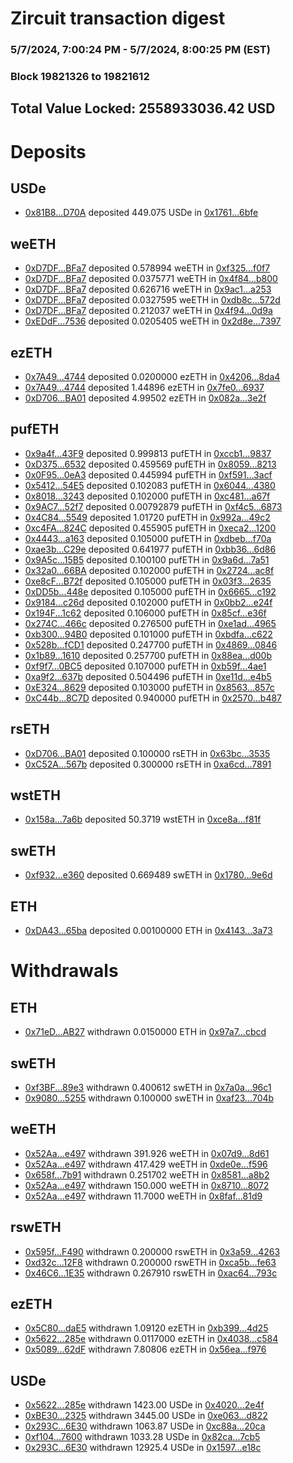 # Zircuit transaction digest
### 5/7/2024, 7:00:24 PM - 5/7/2024, 8:00:25 PM (EST)
### Block 19821326 to 19821612

## Total Value Locked: 2558933036.42 USD

# Deposits
## USDe
- [0x81B8...D70A](https://etherscan.io/address/0x81B816E27Cf6938E08fF5a6568aabd5c7dF6D70A) deposited 449.075 USDe in [0x1761...6bfe](https://etherscan.io/tx/0x81B816E27Cf6938E08fF5a6568aabd5c7dF6D70A)
## weETH
- [0xD7DF...BFa7](https://etherscan.io/address/0xD7DF7E085214743530afF339aFC420c7c720BFa7) deposited 0.578994 weETH in [0xf325...f0f7](https://etherscan.io/tx/0xD7DF7E085214743530afF339aFC420c7c720BFa7)
- [0xD7DF...BFa7](https://etherscan.io/address/0xD7DF7E085214743530afF339aFC420c7c720BFa7) deposited 0.0375771 weETH in [0x4f84...b800](https://etherscan.io/tx/0xD7DF7E085214743530afF339aFC420c7c720BFa7)
- [0xD7DF...BFa7](https://etherscan.io/address/0xD7DF7E085214743530afF339aFC420c7c720BFa7) deposited 0.626716 weETH in [0x9ac1...a253](https://etherscan.io/tx/0xD7DF7E085214743530afF339aFC420c7c720BFa7)
- [0xD7DF...BFa7](https://etherscan.io/address/0xD7DF7E085214743530afF339aFC420c7c720BFa7) deposited 0.0327595 weETH in [0xdb8c...572d](https://etherscan.io/tx/0xD7DF7E085214743530afF339aFC420c7c720BFa7)
- [0xD7DF...BFa7](https://etherscan.io/address/0xD7DF7E085214743530afF339aFC420c7c720BFa7) deposited 0.212037 weETH in [0x4f94...0d9a](https://etherscan.io/tx/0xD7DF7E085214743530afF339aFC420c7c720BFa7)
- [0xEDdF...7536](https://etherscan.io/address/0xEDdFD8e1F7Fb3E6FcB148DE877D761EA480d7536) deposited 0.0205405 weETH in [0x2d8e...7397](https://etherscan.io/tx/0xEDdFD8e1F7Fb3E6FcB148DE877D761EA480d7536)
## ezETH
- [0x7A49...4744](https://etherscan.io/address/0x7A493Be5c2ce014cD049Bf178a1ac0Db1B434744) deposited 0.0200000 ezETH in [0x4206...8da4](https://etherscan.io/tx/0x7A493Be5c2ce014cD049Bf178a1ac0Db1B434744)
- [0x7A49...4744](https://etherscan.io/address/0x7A493Be5c2ce014cD049Bf178a1ac0Db1B434744) deposited 1.44896 ezETH in [0x7fe0...6937](https://etherscan.io/tx/0x7A493Be5c2ce014cD049Bf178a1ac0Db1B434744)
- [0xD706...BA01](https://etherscan.io/address/0xD70631455ce81F8199A6E83Fc4AdbfeDB9b8BA01) deposited 4.99502 ezETH in [0x082a...3e2f](https://etherscan.io/tx/0xD70631455ce81F8199A6E83Fc4AdbfeDB9b8BA01)
## pufETH
- [0x9a4f...43F9](https://etherscan.io/address/0x9a4f7E4A3DA2D6917b3290893A7338b134F843F9) deposited 0.999813 pufETH in [0xccb1...9837](https://etherscan.io/tx/0x9a4f7E4A3DA2D6917b3290893A7338b134F843F9)
- [0xD375...6532](https://etherscan.io/address/0xD375b92D6c53701BBa7431d58E060261c6716532) deposited 0.459569 pufETH in [0x8059...8213](https://etherscan.io/tx/0xD375b92D6c53701BBa7431d58E060261c6716532)
- [0x0F95...0eA3](https://etherscan.io/address/0x0F956416e8270cb6f57c1E22641654db0C130eA3) deposited 0.445994 pufETH in [0xf591...3acf](https://etherscan.io/tx/0x0F956416e8270cb6f57c1E22641654db0C130eA3)
- [0x5412...54E5](https://etherscan.io/address/0x5412311132212320ebF6E86AbC957e4B433454E5) deposited 0.102083 pufETH in [0x6044...4380](https://etherscan.io/tx/0x5412311132212320ebF6E86AbC957e4B433454E5)
- [0x8018...3243](https://etherscan.io/address/0x801894f35d4dB6DEE553f495658E2E97987C3243) deposited 0.102000 pufETH in [0xc481...a67f](https://etherscan.io/tx/0x801894f35d4dB6DEE553f495658E2E97987C3243)
- [0x9AC7...52f7](https://etherscan.io/address/0x9AC779Ab42e97Eaaddca5b658e916670f02d52f7) deposited 0.00792879 pufETH in [0xf4c5...6873](https://etherscan.io/tx/0x9AC779Ab42e97Eaaddca5b658e916670f02d52f7)
- [0x4C84...5549](https://etherscan.io/address/0x4C845d426E16eFF9Ea28b9817a76cF33D4885549) deposited 1.01720 pufETH in [0x992a...49c2](https://etherscan.io/tx/0x4C845d426E16eFF9Ea28b9817a76cF33D4885549)
- [0xc4FA...824C](https://etherscan.io/address/0xc4FA64b0025d298EdC6F685350e2492A8FbB824C) deposited 0.455905 pufETH in [0xeca2...1200](https://etherscan.io/tx/0xc4FA64b0025d298EdC6F685350e2492A8FbB824C)
- [0x4443...a163](https://etherscan.io/address/0x4443EaAf2fcc00eC6328Fbb9aB4F8D33E5A6a163) deposited 0.105000 pufETH in [0xdbeb...f70a](https://etherscan.io/tx/0x4443EaAf2fcc00eC6328Fbb9aB4F8D33E5A6a163)
- [0xae3b...C29e](https://etherscan.io/address/0xae3b9816a11700b16990901763c3cb7b8af6C29e) deposited 0.641977 pufETH in [0xbb36...6d86](https://etherscan.io/tx/0xae3b9816a11700b16990901763c3cb7b8af6C29e)
- [0x9A5c...15B5](https://etherscan.io/address/0x9A5c22Ecba1181b3108765f9BA9BbEeE83FF15B5) deposited 0.100100 pufETH in [0x9a6d...7a51](https://etherscan.io/tx/0x9A5c22Ecba1181b3108765f9BA9BbEeE83FF15B5)
- [0x32a0...66BA](https://etherscan.io/address/0x32a0CF1EfAec76Da05f25F99931E1C641BAC66BA) deposited 0.102000 pufETH in [0x2724...ac8f](https://etherscan.io/tx/0x32a0CF1EfAec76Da05f25F99931E1C641BAC66BA)
- [0xe8cF...B72f](https://etherscan.io/address/0xe8cFeE88985f65947cc3950434CDe147C304B72f) deposited 0.105000 pufETH in [0x03f3...2635](https://etherscan.io/tx/0xe8cFeE88985f65947cc3950434CDe147C304B72f)
- [0xDD5b...448e](https://etherscan.io/address/0xDD5bdD6f84BEea5b089994247d1a8dB1A6E7448e) deposited 0.105000 pufETH in [0x6665...c192](https://etherscan.io/tx/0xDD5bdD6f84BEea5b089994247d1a8dB1A6E7448e)
- [0x9184...c26d](https://etherscan.io/address/0x91841921c707357E4Ca77d75196ccd4799Bcc26d) deposited 0.102000 pufETH in [0x0bb2...e24f](https://etherscan.io/tx/0x91841921c707357E4Ca77d75196ccd4799Bcc26d)
- [0x194F...1c62](https://etherscan.io/address/0x194F1a1f04c6023D94Bd69DF9687d47ae60F1c62) deposited 0.106000 pufETH in [0x85cf...e36f](https://etherscan.io/tx/0x194F1a1f04c6023D94Bd69DF9687d47ae60F1c62)
- [0x274C...466c](https://etherscan.io/address/0x274C52a6e6e7567846627C72FD21B6A3a73A466c) deposited 0.276500 pufETH in [0xe1ad...4965](https://etherscan.io/tx/0x274C52a6e6e7567846627C72FD21B6A3a73A466c)
- [0xb300...94B0](https://etherscan.io/address/0xb3007a226BEfD68DD034025a319b5Fd043FE94B0) deposited 0.101000 pufETH in [0xbdfa...c622](https://etherscan.io/tx/0xb3007a226BEfD68DD034025a319b5Fd043FE94B0)
- [0x528b...fCD1](https://etherscan.io/address/0x528b57b010839c2Ea7072253E87C833b2956fCD1) deposited 0.247700 pufETH in [0x4869...0846](https://etherscan.io/tx/0x528b57b010839c2Ea7072253E87C833b2956fCD1)
- [0x1b89...1610](https://etherscan.io/address/0x1b8931F61B66D6fEc5bAf24412d9dc159F331610) deposited 0.257700 pufETH in [0x88ea...d00b](https://etherscan.io/tx/0x1b8931F61B66D6fEc5bAf24412d9dc159F331610)
- [0xf9f7...0BC5](https://etherscan.io/address/0xf9f7999e2d9f491dB8dE9D9a385e9bAb5Ab10BC5) deposited 0.107000 pufETH in [0xb59f...4ae1](https://etherscan.io/tx/0xf9f7999e2d9f491dB8dE9D9a385e9bAb5Ab10BC5)
- [0xa9f2...637b](https://etherscan.io/address/0xa9f267D4ac84b15F23768c6A344E92605F21637b) deposited 0.504496 pufETH in [0xe11d...e4b5](https://etherscan.io/tx/0xa9f267D4ac84b15F23768c6A344E92605F21637b)
- [0xE324...8629](https://etherscan.io/address/0xE3241D73bc98a1Be27ECe7d5fC50EC30edA68629) deposited 0.103000 pufETH in [0x8563...857c](https://etherscan.io/tx/0xE3241D73bc98a1Be27ECe7d5fC50EC30edA68629)
- [0xC44b...8C7D](https://etherscan.io/address/0xC44b50751355698E2F1bcC886ee31e4282068C7D) deposited 0.940000 pufETH in [0x2570...b487](https://etherscan.io/tx/0xC44b50751355698E2F1bcC886ee31e4282068C7D)
## rsETH
- [0xD706...BA01](https://etherscan.io/address/0xD70631455ce81F8199A6E83Fc4AdbfeDB9b8BA01) deposited 0.100000 rsETH in [0x63bc...3535](https://etherscan.io/tx/0xD70631455ce81F8199A6E83Fc4AdbfeDB9b8BA01)
- [0xC52A...567b](https://etherscan.io/address/0xC52A2F987F79d29aE241bb62452ea76264ea567b) deposited 0.300000 rsETH in [0xa6cd...7891](https://etherscan.io/tx/0xC52A2F987F79d29aE241bb62452ea76264ea567b)
## wstETH
- [0x158a...7a6b](https://etherscan.io/address/0x158a431570AD21Cd52b3332dfa699E95e41e7a6b) deposited 50.3719 wstETH in [0xce8a...f81f](https://etherscan.io/tx/0x158a431570AD21Cd52b3332dfa699E95e41e7a6b)
## swETH
- [0xf932...e360](https://etherscan.io/address/0xf9320CE469C806b52A137c8265b28aFa861ae360) deposited 0.669489 swETH in [0x1780...9e6d](https://etherscan.io/tx/0xf9320CE469C806b52A137c8265b28aFa861ae360)
## ETH
- [0xDA43...65ba](https://etherscan.io/address/0xDA436db56e7D5d7ceEb20003Fc63Acd4d8b465ba) deposited 0.00100000 ETH in [0x4143...3a73](https://etherscan.io/tx/0xDA436db56e7D5d7ceEb20003Fc63Acd4d8b465ba)
# Withdrawals
## ETH
- [0x71eD...AB27](https://etherscan.io/address/0x71eD3fdd63915851171f584E654e5c1b99DEAB27) withdrawn 0.0150000 ETH in [0x97a7...cbcd](https://etherscan.io/tx/0x71eD3fdd63915851171f584E654e5c1b99DEAB27)
## swETH
- [0xf3BF...89e3](https://etherscan.io/address/0xf3BF27fFE8DD7bBC05c57601975b510144B889e3) withdrawn 0.400612 swETH in [0x7a0a...96c1](https://etherscan.io/tx/0xf3BF27fFE8DD7bBC05c57601975b510144B889e3)
- [0x9080...5255](https://etherscan.io/address/0x9080e8E39F1ac9B48EbC3d198838629EB04F5255) withdrawn 0.100000 swETH in [0xaf23...704b](https://etherscan.io/tx/0x9080e8E39F1ac9B48EbC3d198838629EB04F5255)
## weETH
- [0x52Aa...e497](https://etherscan.io/address/0x52Aa899454998Be5b000Ad077a46Bbe360F4e497) withdrawn 391.926 weETH in [0x07d9...8d61](https://etherscan.io/tx/0x52Aa899454998Be5b000Ad077a46Bbe360F4e497)
- [0x52Aa...e497](https://etherscan.io/address/0x52Aa899454998Be5b000Ad077a46Bbe360F4e497) withdrawn 417.429 weETH in [0xde0e...f596](https://etherscan.io/tx/0x52Aa899454998Be5b000Ad077a46Bbe360F4e497)
- [0x658f...7b91](https://etherscan.io/address/0x658f82699E421Ec8F690bDB4Cc9322C3B3cD7b91) withdrawn 0.251702 weETH in [0x8581...a8b2](https://etherscan.io/tx/0x658f82699E421Ec8F690bDB4Cc9322C3B3cD7b91)
- [0x52Aa...e497](https://etherscan.io/address/0x52Aa899454998Be5b000Ad077a46Bbe360F4e497) withdrawn 150.000 weETH in [0x8710...8072](https://etherscan.io/tx/0x52Aa899454998Be5b000Ad077a46Bbe360F4e497)
- [0x52Aa...e497](https://etherscan.io/address/0x52Aa899454998Be5b000Ad077a46Bbe360F4e497) withdrawn 11.7000 weETH in [0x8faf...81d9](https://etherscan.io/tx/0x52Aa899454998Be5b000Ad077a46Bbe360F4e497)
## rswETH
- [0x595f...F490](https://etherscan.io/address/0x595fFA9e9392a69cDF538533D2EdCA2599B9F490) withdrawn 0.200000 rswETH in [0x3a59...4263](https://etherscan.io/tx/0x595fFA9e9392a69cDF538533D2EdCA2599B9F490)
- [0xd32c...12F8](https://etherscan.io/address/0xd32c7cb1551EF2E6e460f3DCE5F4feb0420212F8) withdrawn 0.200000 rswETH in [0xca5b...fe63](https://etherscan.io/tx/0xd32c7cb1551EF2E6e460f3DCE5F4feb0420212F8)
- [0x46C6...1E35](https://etherscan.io/address/0x46C6C25BF1C059a7FFeF5E8071866F23b1b31E35) withdrawn 0.267910 rswETH in [0xac64...793c](https://etherscan.io/tx/0x46C6C25BF1C059a7FFeF5E8071866F23b1b31E35)
## ezETH
- [0x5C80...daE5](https://etherscan.io/address/0x5C8005d2d4f400a91D49AAB8AF43d868becAdaE5) withdrawn 1.09120 ezETH in [0xb399...4d25](https://etherscan.io/tx/0x5C8005d2d4f400a91D49AAB8AF43d868becAdaE5)
- [0x5622...285e](https://etherscan.io/address/0x56223392fF7F34d1FdB12C5B715eDeF23726285e) withdrawn 0.0117000 ezETH in [0x4038...c584](https://etherscan.io/tx/0x56223392fF7F34d1FdB12C5B715eDeF23726285e)
- [0x5089...62dF](https://etherscan.io/address/0x5089b9C218fA2E1Bd136f8346eACed72Dcb662dF) withdrawn 7.80806 ezETH in [0x56ea...f976](https://etherscan.io/tx/0x5089b9C218fA2E1Bd136f8346eACed72Dcb662dF)
## USDe
- [0x5622...285e](https://etherscan.io/address/0x56223392fF7F34d1FdB12C5B715eDeF23726285e) withdrawn 1423.00 USDe in [0x4020...2e4f](https://etherscan.io/tx/0x56223392fF7F34d1FdB12C5B715eDeF23726285e)
- [0xBE30...2325](https://etherscan.io/address/0xBE3026ecA9dd524401Ceb3B703d7972497332325) withdrawn 3445.00 USDe in [0xe063...d822](https://etherscan.io/tx/0xBE3026ecA9dd524401Ceb3B703d7972497332325)
- [0x293C...6E30](https://etherscan.io/address/0x293C6937D8D82e05B01335F7B33FBA0c8e256E30) withdrawn 1063.87 USDe in [0xc88a...20ca](https://etherscan.io/tx/0x293C6937D8D82e05B01335F7B33FBA0c8e256E30)
- [0xf104...7600](https://etherscan.io/address/0xf1047CEF262149CbDC78b3c30C59e5e84E5b7600) withdrawn 1033.28 USDe in [0x82ca...7cb5](https://etherscan.io/tx/0xf1047CEF262149CbDC78b3c30C59e5e84E5b7600)
- [0x293C...6E30](https://etherscan.io/address/0x293C6937D8D82e05B01335F7B33FBA0c8e256E30) withdrawn 12925.4 USDe in [0x1597...e18c](https://etherscan.io/tx/0x293C6937D8D82e05B01335F7B33FBA0c8e256E30)

